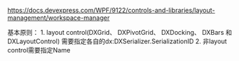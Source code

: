 https://docs.devexpress.com/WPF/9122/controls-and-libraries/layout-management/workspace-manager

基本原则：
	1. layout control(DXGrid、 DXPivotGrid、 DXDocking、 DXBars 和 DXLayoutControl) 需要指定各自的dx:DXSerializer.SerializationID
	2. 非layout control需要指定Name


